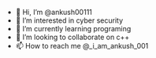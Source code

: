 - 👋 Hi, I’m @ankush00111
- 👀 I’m interested in cyber security
- 🌱 I’m currently learning programing
- 💞️ I’m looking to collaborate on c++
- 📫 How to reach me @_i_am_ankush_001

<!---
ankush00111/ankush00111 is a ✨ special ✨ repository because its `README.md` (this file) appears on your GitHub profile.
You can click the Preview link to take a look at your changes.
--->
